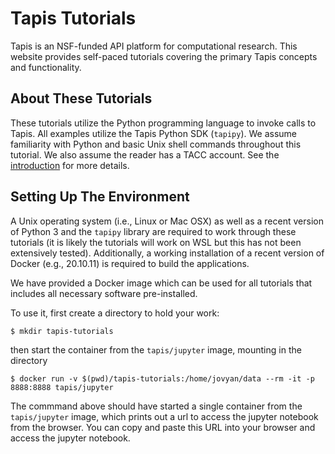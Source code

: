 # Tapis Tutorials

Tapis is an NSF-funded API platform for computational research. This
website provides self-paced tutorials covering the primary Tapis concepts
and functionality. 

## About These Tutorials
These tutorials utilize the Python programming language to invoke calls to Tapis. All 
examples utilize the Tapis Python SDK (`tapipy`).  We assume familiarity with Python and basic Unix shell 
commands throughout this tutorial. We also assume the reader has a TACC account. See the 
[introduction](https://tapis-project.github.io/tutorials/intro/intro/) for more details.

## Setting Up The Environment
A Unix operating system (i.e., Linux or Mac OSX) as well as a recent version of Python 3 
and the `tapipy` library are required to work through these tutorials (it is likely the
tutorials will work on WSL but this has not been extensively tested). Additionally, a 
working installation of a recent version of Docker (e.g., 20.10.11) is required to build
the applications.

We have provided a Docker image which can be used for all tutorials that includes all 
necessary software pre-installed.

To use it, first create a directory to hold your work:

```
$ mkdir tapis-tutorials
```

then start the container from the `tapis/jupyter` image, mounting in the directory

```
$ docker run -v $(pwd)/tapis-tutorials:/home/jovyan/data --rm -it -p 8888:8888 tapis/jupyter
```

The commmand above should have started a single container from the `tapis/jupyter` image, 
which prints out a url to access the jupyter notebook from the browser.
You can copy and paste this URL into your browser and access the jupyter notebook.